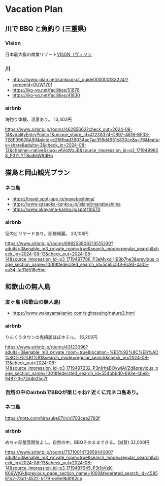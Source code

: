 # Vacation Plan

## 川で BBQ と魚釣り (三重県)

### Vision

日本最大級の商業リゾート[VISON（ヴィソン](https://www.his-j.com/kokunai/kanto/tour_info/okinawa/catchy/?p=10847)

### 川
- https://www.jalan.net/kankou/spt_guide000000183224/?screenId=OUW1701
- https://iko-yo.net/facilities/51676
- https://iko-yo.net/facilities/41830

### airbnb
海釣り体験、温泉あり。
13,402円

https://www.airbnb.jp/rooms/46285663?check_out=2024-08-14&viralityEntryPoint=1&unique_share_id=4123A374-C897-481B-BF33-7E8F39606A90&slcid=e2f8fbad36034ac7ac355d4951c830cc&s=76&feature=share&adults=3&check_in=2024-08-13&channel=native&slug=vAVpWxJB&source_impression_id=p3_1719499808_P3YLYT8udleW8dHo

## 猫島と岡山観光プラン

### ネコ島
- https://travel.spot-app.jp/manabeshima/
- https://www.kasaoka-kankou.jp/island/manabeshima
- https://www.okayama-kanko.jp/spot/10670

### airbnb
室内ビリヤードあり。部屋綺麗。
23,106円

https://www.airbnb.jp/rooms/898253906214515330?adults=3&enable_m3_private_room=true&search_mode=regular_search&check_in=2024-08-13&check_out=2024-08-14&source_impression_id=p3_1719497786_P3eMvxolH98b7he3&previous_page_section_name=1000&federated_search_id=5ce5c5f3-6c93-4a05-aa34-fa31d518e5be

## 和歌山の無人島

### 友ヶ島 (和歌山の無人島)
- https://www.wakayamakanko.com/sightseeing/nature2.html

### airbnb
りんくうタウンの鬼綺麗ほぼホテル。
16,200円

https://www.airbnb.jp/rooms/43123096?adults=3&enable_m3_private_room=true&location=%E5%92%8C%E6%AD%8C%E5%B1%B1&search_mode=regular_search&check_in=2024-08-13&check_out=2024-08-14&source_impression_id=p3_1719497232_P3n1rhaBOywlAVZd&previous_page_section_name=1001&federated_search_id=554bbbd0-693e-4be8-9497-3e72d4b25c7f

### 自然の中のairbnbでBBQが楽じゃね? 近くに元ネコ島あり。

### ネコ島
https://note.com/hirosuke07/n/n1703cea2793f

### airbnb
めちゃ部屋雰囲気よし。自然の中。BBQそのままできる。(滋賀)
32,000円

https://www.airbnb.jp/rooms/757100147395844000?adults=3&enable_m3_private_room=true&search_mode=regular_search&check_in=2024-08-13&check_out=2024-08-14&source_impression_id=p3_1719497645_P3t1oVzK-K66WtGk&previous_page_section_name=1000&federated_search_id=458561b2-73d1-4522-bf79-ee9e9b6f62cb